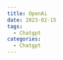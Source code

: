 ```yaml
---
title: OpenAi
date: 2023-02-15
tags:
  - Chatgpt
categories:
  - Chatgpt
---
```



<OpenAI></OpenAI>